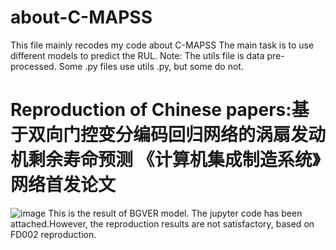 # about-C-MAPSS
This file mainly recodes my code about C-MAPSS
The main task is to use different models to predict the RUL.
Note: The utils file is data pre-processed. Some .py files use utils .py, but some do not.
# Reproduction of Chinese papers:基于双向门控变分编码回归网络的涡扇发动机剩余寿命预测 《计算机集成制造系统》网络首发论文
![image](https://github.com/sc3147903409/about-C-MAPSS/assets/137983953/83346e66-3f30-49c1-9e47-ca218e64a609)
This is the result of BGVER model. The jupyter code has been attached.However, the reproduction results are not satisfactory, based on FD002 reproduction.
